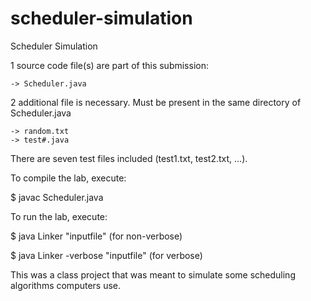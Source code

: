 # scheduler-simulation
Scheduler Simulation

1 source code file(s) are part of this submission:

    -> Scheduler.java

2 additional file is necessary. Must be present in the same directory of Scheduler.java
	
    -> random.txt
    -> test#.java

There are seven test files included (test1.txt, test2.txt, ...). 
 
To compile the lab, execute:

$ javac Scheduler.java

To run the lab, execute:

$ java Linker "inputfile" (for non-verbose)
 
$ java Linker -verbose "inputfile" (for verbose)

This was a class project that was meant to simulate some scheduling algorithms computers use.
